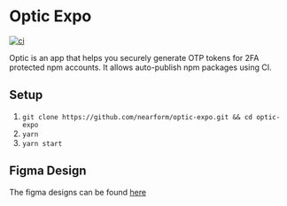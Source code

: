 # Optic Expo


[![ci](https://github.com/nearform/optic-expo/workflows/optic-expo-ci/badge.svg)](https://github.com/nearform/optic-expo/actions?query=workflow%3Aoptic-expo-ci)

Optic is an app that helps you securely generate OTP tokens for 2FA protected npm accounts. It allows auto-publish npm packages using CI.

## Setup
1. `git clone https://github.com/nearform/optic-expo.git && cd optic-expo`
2. `yarn`
3. `yarn start`

## Figma Design
The figma designs can be found [here](https://www.figma.com/file/weYT5rBr86ouDu3GziZGN2/Optic)

